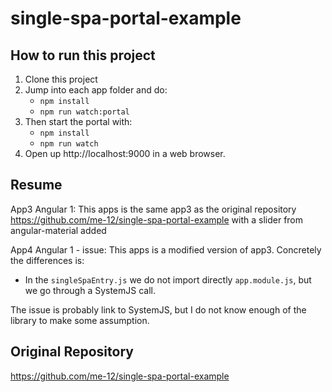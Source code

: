 # single-spa-portal-example

## How to run this project
1. Clone this project
2. Jump into each app folder and do:
   - `npm install`
   - `npm run watch:portal`
3. Then start the portal with:
   - `npm install`
   - `npm run watch`
4. Open up http://localhost:9000 in a web browser.

## Resume
App3 Angular 1:
This apps is the same app3 as the original repository https://github.com/me-12/single-spa-portal-example with a slider from angular-material added


App4 Angular 1 - issue:
This apps is a modified version of app3.
Concretely the differences is:
- In the `singleSpaEntry.js` we do not import directly `app.module.js`, but we go through a SystemJS call.


The issue is probably link to SystemJS, but I do not know enough of the library to make some assumption.

## Original Repository
https://github.com/me-12/single-spa-portal-example